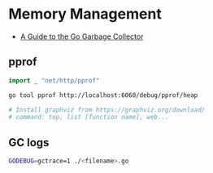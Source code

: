 # Memory Management

- [A Guide to the Go Garbage Collector](https://tip.golang.org/doc/gc-guide)

## pprof
```go
import _ "net/http/pprof"
```

```bash
go tool pprof http://localhost:6060/debug/pprof/heap

# Install graphviz from https://graphviz.org/download/
# command: top, list [function name], web...
```

## GC logs
```bash
GODEBUG=gctrace=1 ./<filename>.go
```